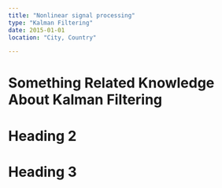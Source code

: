 ```yaml
---
title: "Nonlinear signal processing"
type: "Kalman Filtering"
date: 2015-01-01
location: "City, Country"

---
```


Something Related Knowledge About Kalman Filtering 
======

Heading 2
======

Heading 3
======


